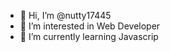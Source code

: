 - 👋 Hi, I’m @nutty17445
- 👀 I’m interested in Web Developer
- 🌱 I’m currently learning Javascrip


<!---
nutty17445/nutty17445 is a ✨ special ✨ repository because its `README.md` (this file) appears on your GitHub profile.
You can click the Preview link to take a look at your changes.
--->
